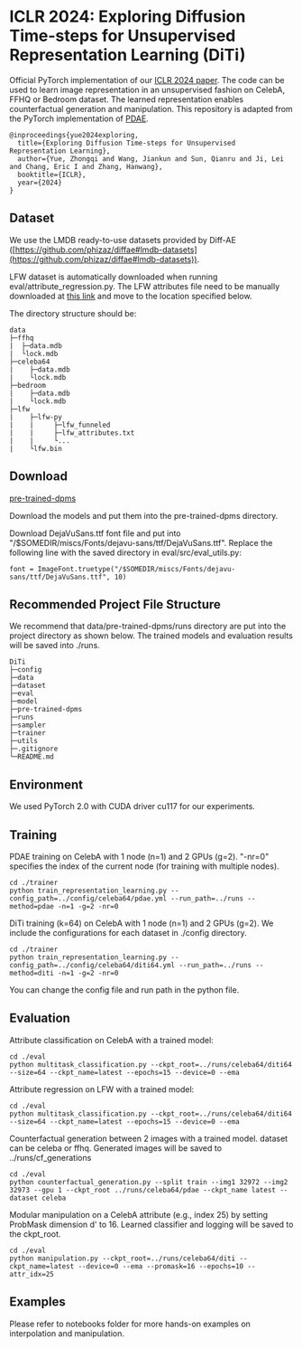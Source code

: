 # ICLR 2024: Exploring Diffusion Time-steps for Unsupervised Representation Learning (DiTi)

Official PyTorch implementation of our [ICLR 2024 paper](https://arxiv.org/pdf/2401.11430.pdf). The code can be used to learn image representation in an unsupervised fashion on CelebA, FFHQ or Bedroom dataset. The learned representation enables counterfactual generation and manipulation. This repository is adapted from the PyTorch implementation of [PDAE](https://arxiv.org/abs/2212.12990).
```
@inproceedings{yue2024exploring,
  title={Exploring Diffusion Time-steps for Unsupervised Representation Learning},
  author={Yue, Zhongqi and Wang, Jiankun and Sun, Qianru and Ji, Lei and Chang, Eric I and Zhang, Hanwang},
  booktitle={ICLR},
  year={2024}
}
```

## Dataset

We use the LMDB ready-to-use datasets provided by Diff-AE ([https://github.com/phizaz/diffae#lmdb-datasets](https://github.com/phizaz/diffae#lmdb-datasets)).

LFW dataset is automatically downloaded when running eval/attribute_regression.py. The LFW attributes file need to be manually downloaded at [this link](https://www.cs.columbia.edu/CAVE/databases/pubfig/download/lfw_attributes.txt) and move to the location specified below.

The directory structure should be:

```
data
├─ffhq
|  ├─data.mdb
|  └lock.mdb
├─celeba64
|    ├─data.mdb
|    └lock.mdb
├─bedroom
|    ├─data.mdb
|    └lock.mdb
├─lfw
|    ├─lfw-py
|    |     ├─lfw_funneled
|    |     ├─lfw_attributes.txt
|    |     └...
|    └lfw.bin
```




## Download

[pre-trained-dpms](https://drive.google.com/drive/folders/1mU6zgo8WYjNmUtLXZAcsXzv8RghWN9zv?usp=share_link)

Download the models and put them into the pre-trained-dpms directory.

Download DejaVuSans.ttf font file and put into "/$SOMEDIR/miscs/Fonts/dejavu-sans/ttf/DejaVuSans.ttf". Replace the following line with the saved directory in eval/src/eval_utils.py:

```
font = ImageFont.truetype("/$SOMEDIR/miscs/Fonts/dejavu-sans/ttf/DejaVuSans.ttf", 10)
```

## Recommended Project File Structure

We recommend that data/pre-trained-dpms/runs directory are put into the project directory as shown below. The trained models and evaluation results will be saved into ./runs.

```
DiTi
├─config
├─data
├─dataset
├─eval
├─model
├─pre-trained-dpms
├─runs
├─sampler
├─trainer
├─utils
├─.gitignore
└─README.md
```

## Environment

We used PyTorch 2.0 with CUDA driver cu117 for our experiments.


## Training

PDAE training on CelebA with 1 node (n=1) and 2 GPUs (g=2). "-nr=0" specifies the index of the current node (for training with multiple nodes).

```
cd ./trainer
python train_representation_learning.py --config_path=../config/celeba64/pdae.yml --run_path=../runs --method=pdae -n=1 -g=2 -nr=0
```


DiTi training (k=64) on CelebA with 1 node (n=1) and 2 GPUs (g=2). We include the configurations for each dataset in ./config directory.

```
cd ./trainer
python train_representation_learning.py --config_path=../config/celeba64/diti64.yml --run_path=../runs --method=diti -n=1 -g=2 -nr=0
```

You can change the config file and run path in the python file.



## Evaluation

Attribute classification on CelebA with a trained model:

```
cd ./eval
python multitask_classification.py --ckpt_root=../runs/celeba64/diti64 --size=64 --ckpt_name=latest --epochs=15 --device=0 --ema
```

Attribute regression on LFW with a trained model:

```
cd ./eval
python multitask_classification.py --ckpt_root=../runs/celeba64/diti64 --size=64 --ckpt_name=latest --epochs=15 --device=0 --ema
```

Counterfactual generation between 2 images with a trained model. dataset can be celeba or ffhq. Generated images will be saved to ../runs/cf_generations

```
cd ./eval
python counterfactual_generation.py --split train --img1 32972 --img2 32973 --gpu 1 --ckpt_root ../runs/celeba64/pdae --ckpt_name latest --dataset celeba
```

Modular manipulation on a CelebA attribute (e.g., index 25) by setting ProbMask dimension d' to 16. Learned classifier and logging will be saved to the ckpt_root.

```
cd ./eval
python manipulation.py --ckpt_root=../runs/celeba64/diti --ckpt_name=latest --device=0 --ema --promask=16 --epochs=10 --attr_idx=25
```

## Examples

Please refer to notebooks folder for more hands-on examples on interpolation and manipulation.

